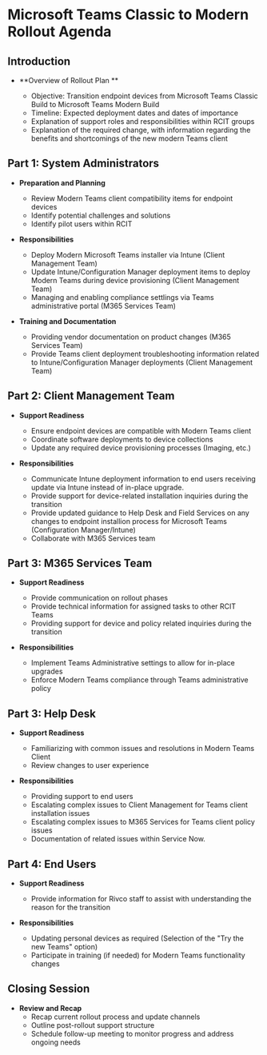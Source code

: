 # Microsoft Teams Classic to Modern Rollout Agenda

## Introduction
- **Overview of Rollout Plan **

  - Objective: Transition endpoint devices from Microsoft Teams Classic Build to Microsoft Teams Modern Build
  - Timeline: Expected deployment dates and dates of importance
  - Explanation of support roles and responsibilities within RCIT groups
  - Explanation of the required change, with information regarding the benefits and shortcomings of the new modern Teams client

## Part 1: System Administrators
- **Preparation and Planning**
  
  - Review Modern Teams client compatibility items for endpoint devices
  - Identify potential challenges and solutions
  - Identify pilot users within RCIT

- **Responsibilities**
  
  - Deploy Modern Microsoft Teams installer via Intune (Client Management Team)
  - Update Intune/Configuration Manager deployment items to deploy Modern Teams during device provisioning (Client Management Team)
  - Managing and enabling compliance settlings via Teams administrative portal (M365 Services Team)

- **Training and Documentation**

  - Providing vendor documentation on product changes (M365 Services Team)
  - Provide Teams client deployment troubleshooting information related to Intune/Configuration Manager deployments (Client Management Team)
 
## Part 2: Client Management Team

- **Support Readiness**

  - Ensure endpoint devices are compatible with Modern Teams client
  - Coordinate software deployments to device collections
  - Update any required device provisioning processes (Imaging, etc.) 

- **Responsibilities**
  - Communicate Intune deployment information to end users receiving update via Intune instead of in-place upgrade.
  - Provide support for device-related installation inquiries during the transition
  - Provide updated guidance to Help Desk and Field Services on any changes to endpoint installion process for Microsoft Teams (Configuration Manager/Intune)
  - Collaborate with M365 Services team
 
## Part 3: M365 Services Team

- **Support Readiness**
  - Provide communication on rollout phases
  - Provide technical information for assigned tasks to other RCIT Teams
  - Providing support for device and policy related inquiries during the transition

- **Responsibilities**
  - Implement Teams Administrative settings to allow for in-place upgrades
  - Enforce Modern Teams compliance through Teams administrative policy

## Part 3: Help Desk

- **Support Readiness**
  - Familiarizing with common issues and resolutions in Modern Teams Client
  - Review changes to user experience 

- **Responsibilities**
  - Providing support to end users
  - Escalating complex issues to Client Management for Teams client installation issues
  - Escalating complex issues to M365 Services for Teams client policy issues
  - Documentation of related issues within Service Now.

## Part 4: End Users

- **Support Readiness**
  - Provide information for Rivco staff to assist with understanding the reason for the transition

- **Responsibilities**
  - Updating personal devices as required (Selection of the "Try the new Teams" option)
  - Participate in training (if needed) for Modern Teams functionality changes
  
## Closing Session

- **Review and Recap**
  - Recap current rollout process and update channels
  - Outline post-rollout support structure
  - Schedule follow-up meeting to monitor progress and address ongoing needs
